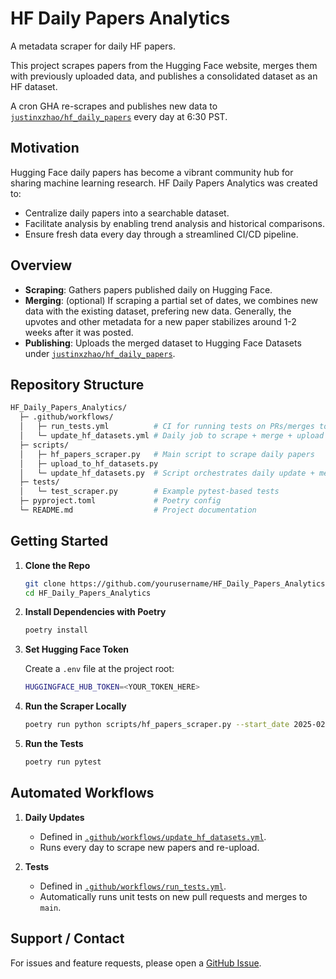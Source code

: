 # HF Daily Papers Analytics

A metadata scraper for daily HF papers.

This project scrapes papers from the Hugging Face website, merges them with previously uploaded data, and publishes a consolidated dataset as an HF dataset.

A cron GHA re-scrapes and publishes new data to [`justinxzhao/hf_daily_papers`](https://huggingface.co/datasets/justinxzhao/hf_daily_papers) every day at 6:30 PST.

## Motivation

Hugging Face daily papers has become a vibrant community hub for sharing machine learning research. HF Daily Papers Analytics was created to:

- Centralize daily papers into a searchable dataset.
- Facilitate analysis by enabling trend analysis and historical comparisons.
- Ensure fresh data every day through a streamlined CI/CD pipeline.

## Overview

- **Scraping**: Gathers papers published daily on Hugging Face.
- **Merging**: (optional) If scraping a partial set of dates, we combines new data with the existing dataset, prefering new data. Generally, the upvotes and other metadata for a new paper stabilizes around 1-2 weeks after it was posted.
- **Publishing**: Uploads the merged dataset to Hugging Face Datasets under [`justinxzhao/hf_daily_papers`](https://huggingface.co/datasets/justinxzhao/hf_daily_papers).

## Repository Structure

```bash
HF_Daily_Papers_Analytics/
  ├─ .github/workflows/
  │   ├─ run_tests.yml          # CI for running tests on PRs/merges to main
  │   └─ update_hf_datasets.yml # Daily job to scrape + merge + upload data
  ├─ scripts/
  │   ├─ hf_papers_scraper.py   # Main script to scrape daily papers
  │   ├─ upload_to_hf_datasets.py
  │   └─ update_hf_datasets.py  # Script orchestrates daily update + merging
  ├─ tests/
  │   └─ test_scraper.py        # Example pytest-based tests
  ├─ pyproject.toml             # Poetry config
  └─ README.md                  # Project documentation
```

## Getting Started

1. **Clone the Repo**  

   ```bash
   git clone https://github.com/yourusername/HF_Daily_Papers_Analytics.git
   cd HF_Daily_Papers_Analytics
   ```

2. **Install Dependencies with Poetry**  

   ```bash
   poetry install
   ```

3. **Set Hugging Face Token**  

   Create a `.env` file at the project root:

   ```bash
   HUGGINGFACE_HUB_TOKEN=<YOUR_TOKEN_HERE>
   ```

4. **Run the Scraper Locally**  

   ```bash
   poetry run python scripts/hf_papers_scraper.py --start_date 2025-02-01 --end_date 2025-02-28 --output_file test.jsonl
   ```

5. **Run the Tests**  

   ```bash
   poetry run pytest
   ```

## Automated Workflows

1. **Daily Updates**  

   - Defined in [`.github/workflows/update_hf_datasets.yml`](.github/workflows/update_hf_datasets.yml).  
   - Runs every day to scrape new papers and re-upload.

2. **Tests**

   - Defined in [`.github/workflows/run_tests.yml`](.github/workflows/run_tests.yml).  
   - Automatically runs unit tests on new pull requests and merges to `main`.

## Support / Contact

For issues and feature requests, please open a [GitHub Issue](https://github.com/justinxzhao/hf-daily-papers-analytics/issues).  
